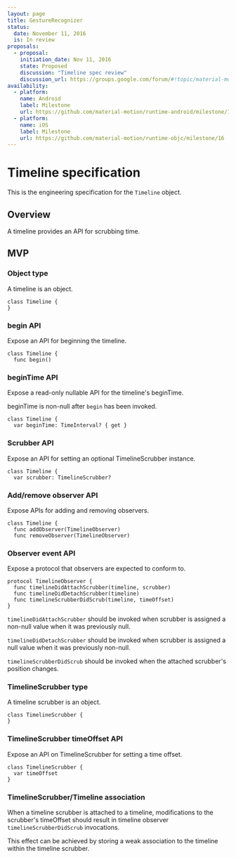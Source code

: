 ```yaml
---
layout: page
title: GestureRecognizer
status:
  date: November 11, 2016
  is: In review
proposals:
  - proposal:
    initiation_date: Nov 11, 2016
    state: Proposed
    discussion: "Timeline spec review"
    discussion_url: https://groups.google.com/forum/#!topic/material-motion/hLMbEEzUV4Y
availability:
  - platform:
    name: Android
    label: Milestone
    url: https://github.com/material-motion/runtime-android/milestone/13
  - platform:
    name: iOS
    label: Milestone
    url: https://github.com/material-motion/runtime-objc/milestone/16
---
```


# Timeline specification

This is the engineering specification for the `Timeline` object.

## Overview

A timeline provides an API for scrubbing time.

## MVP

### Object type

A timeline is an object.

```
class Timeline {
}
```

### begin API

Expose an API for beginning the timeline.

```
class Timeline {
  func begin()
```

### beginTime API

Expose a read-only nullable API for the timeline's beginTime.

beginTime is non-null after `begin` has been invoked.

```
class Timeline {
  var beginTime: TimeInterval? { get }
```

### Scrubber API

Expose an API for setting an optional TimelineScrubber instance.

```
class Timeline {
  var scrubber: TimelineScrubber?
```

### Add/remove observer API

Expose APIs for adding and removing observers.

```
class Timeline {
  func addObserver(TimelineObserver)
  func removeObserver(TimelineObserver)
```

### Observer event API

Expose a protocol that observers are expected to conform to.

```
protocol TimelineObserver {
  func timelineDidAttachScrubber(timeline, scrubber)
  func timelineDidDetachScrubber(timeline)
  func timelineScrubberDidScrub(timeline, timeOffset)
}
```

`timelineDidAttachScrubber` should be invoked when scrubber is assigned a non-null value when it
was previously null.

`timelineDidDetachScrubber` should be invoked when scrubber is assigned a null value when it
was previously non-null.

`timelineScrubberDidScrub` should be invoked when the attached scrubber's position changes.

### TimelineScrubber type

A timeline scrubber is an object.

```
class TimelineScrubber {
}
```

### TimelineScrubber timeOffset API

Expose an API on TimelineScrubber for setting a time offset.

```
class TimelineScrubber {
  var timeOffset
}
```

### TimelineScrubber/Timeline association

When a timeline scrubber is attached to a timeline, modifications to the scrubber's timeOffset
should result in timeline observer `timelineScrubberDidScrub` invocations.

This effect can be achieved by storing a weak association to the timeline within the timeline
scrubber.

